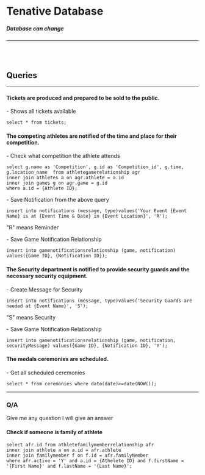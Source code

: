 <h1>Tenative Database</h1>
<h5>Database can change</h5>
<hr>
<br>
<br>
<h2>Queries</h2>
<hr>

<h4>Tickets are produced and prepared to be sold to the public.</h4>
<tb><p>- Shows all tickets available</p>
<tb><code>select * from tickets;</code>

<br>
<h4>The competing athletes are notified of the time and place for their competition.</h4>
<p>- Check what competition the athlete attends</p>
<code>select g.name as 'Competition', g.id as 'Competition_id', g.time, g.location_name  from athletegamerelationship agr
inner join athletes a on agr.athlete = a.id
inner join games g on agr.game = g.id
where a.id = {Athlete ID};
</code>
<p>- Save Notification from the above query</p>
<code>insert into notifications (message, type)values('Your Event {Event Name} is at {Event Time & Date} in {Event Location}', 'R');</code>
<p>"R" means Reminder</p>
<p>- Save Game Notification Relationship</p>
<code>insert into gamenotificationsrelationship (game, notification) values({Game ID}, {Notification ID});</code>
<br>

<h4>The Security department is notified to provide security guards and the necessary security equipment.</h4>
<tb><p>- Create Message for Security</p>
<tb><code>insert into notifications (message, type)values('Security Guards are needed at {Event Name}', 'S');</code>
<p>"S" means Security</p>
<p>- Save Game Notification Relationship</p>
<code>insert into gamenotificationsrelationship (game, notification, securityMessage) values({Game ID}, {Notification ID}, 'Y');</code>
<br>

<h4>The medals ceremonies are scheduled.</h4>
<tb><p>- Get all scheduled ceremonies</p>
<tb><code>select * from ceremonies where date(date)>=date(NOW());</code>

<br>
<hr>

<h3>Q/A</h3>
<h7>Give me any question I will give an answer</h7>
<br>

<h4>Check if someone is family of athlete</h4>
<tb><code>select afr.id from athletefamilymemberrelationship afr
inner join athlete a on a.id = afr.athlete
inner join familymember f on f.id = afr.familyMember
where afr.active = 'Y' and a.id = {Athelete ID} and f.firstName = '{First Name}' and f.lastName = '{Last Name}';</code>


